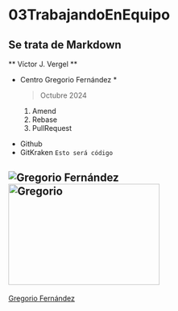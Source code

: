 # 03TrabajandoEnEquipo
## Se trata de Markdown
** Víctor J. Vergel **
* Centro Gregorio Fernández *
  >Octubre 2024
  1. Amend
  2. Rebase
  3. PullRequest
- Github
- GitKraken
`Esto será código`

![Gregorio Fernández](https://gregoriofer.com/wp-content/uploads/2018/06/logoGF-colorNuevo.png)
<img src="https://gregoriofer.com/wp-content/uploads/2018/06/logoGF-colorNuevo.png" alt="Gregorio" width="300" height="200">
--- 
[Gregorio Fernández](https://gregoriofer.com)
